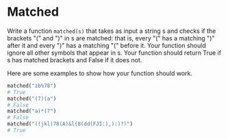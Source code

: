 # Matched

Write a function `matched(s)` that takes as input a string s and checks if the brackets "(" and ")" in s are matched: that is, every "(" has a matching ")" after it and every ")" has a matching "(" before it. Your function should ignore all other symbols that appear in s. Your function should return True if s has matched brackets and False if it does not.

Here are some examples to show how your function should work.

```python
matched("zb%78")
# True
matched("(7)(a")
# False
matched("a)*(?")
# False
matched("((jkl)78(A)&l(8(dd(FJI:),):)?)")
# True
```
